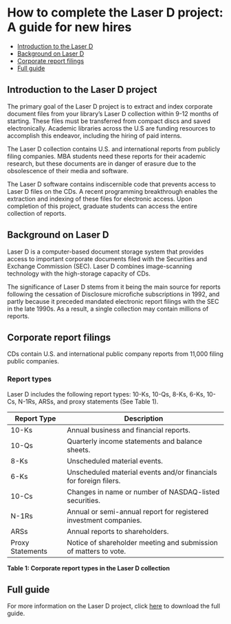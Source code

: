 # How to complete the Laser D project: A guide for new hires

* [Introduction to the Laser D](#introduction-to-the-laser-d-project)
* [Background on Laser D](#background-on-laser-d)
* [Corporate report filings](#corporate-report-filings)
* [Full guide](#full-guide)

## Introduction to the Laser D project

The primary goal of the Laser D project is to extract and index corporate document files from your library’s Laser D collection within 9-12 months of starting. These files must be transferred from compact discs and saved electronically. Academic libraries across the U.S are funding resources to accomplish this endeavor, including the hiring of paid interns.

The Laser D collection contains U.S. and international reports from publicly filing companies. MBA students need these reports for their academic research, but these documents are in danger of erasure due to the obsolescence of their media and software.

The Laser D software contains indiscernible code that prevents access to Laser D files on the CDs. A recent programming breakthrough enables the extraction and indexing of these files for electronic access. Upon completion of this project, graduate students can access the entire collection of reports.

## Background on Laser D

Laser D is a computer-based document storage system that provides access to important corporate documents filed with the Securities and Exchange Commission (SEC). Laser D combines image-scanning technology with the high-storage capacity of CDs. 

The significance of Laser D stems from it being the main source for reports following the cessation of Disclosure microfiche subscriptions in 1992, and partly because it preceded mandated electronic report filings with the SEC in the late 1990s. As a result, a single collection may contain millions of reports.

## Corporate report filings

CDs contain U.S. and international public company reports from 11,000 filing public companies. 

### Report types

Laser D includes the following report types: 10-Ks, 10-Qs, 8-Ks, 6-Ks, 10-Cs, N-1Rs, ARSs, and proxy statements (See Table 1).

Report Type | Description
----------|-----------
10-Ks | Annual business and financial reports.
10-Qs | Quarterly income statements and balance sheets. 
8-Ks | Unscheduled material events.
6-Ks | Unscheduled material events and/or financials for foreign filers.
10-Cs | Changes in name or number of NASDAQ-listed securities.
N-1Rs | Annual or semi-annual report for registered investment companies.
ARSs | Annual reports to shareholders.
Proxy Statements | Notice of shareholder meeting and submission of matters to vote.

**Table 1: Corporate report types in the Laser D collection**

## Full guide

For more information on the Laser D project, click [here](https://github.com/juliomadridmcc/Julio-Madrid/files/8818190/Final.on.Laser.D.Project.docx) to download the full guide.
